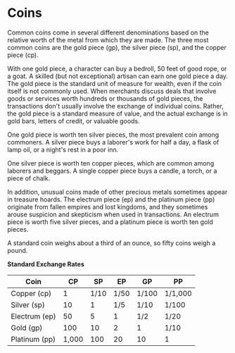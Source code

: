 # Coins 
Common coins come in several different denominations based on the relative worth of the metal from which they are made. The three most common coins are the gold piece (gp), the silver piece (sp), and the copper piece (cp).

With one gold piece, a character can buy a bedroll, 50 feet of good rope, or a goat. A skilled (but not exceptional) artisan can earn one gold piece a day. The gold piece is the standard unit of measure for wealth, even if the coin itself is not commonly used. When merchants discuss deals that involve goods or services worth hundreds or thousands of gold pieces, the transactions don't usually involve the exchange of individual coins. Rather, the gold piece is a standard measure of value, and the actual exchange is in gold bars, letters of credit, or valuable goods.

One gold piece is worth ten silver pieces, the most prevalent coin among commoners. A silver piece buys a laborer's work for half a day, a flask of lamp oil, or a night's rest in a poor inn.

One silver piece is worth ten copper pieces, which are common among laborers and beggars. A single copper piece buys a candle, a torch, or a piece of chalk.

In addition, unusual coins made of other precious metals sometimes appear in treasure hoards. The electrum piece (ep) and the platinum piece (pp) originate from fallen empires and lost kingdoms, and they sometimes arouse suspicion and skepticism when used in transactions. An electrum piece is worth five silver pieces, and a platinum piece is worth ten gold pieces.

A standard coin weighs about a third of an ounce, so fifty coins weigh a pound.

**Standard Exchange Rates**

| Coin          | CP    | SP   | EP  | GP    | PP      |
|---------------|-------|------|-----|-------|---------|
| Copper (cp)   | 1     | 1/10 | 1/50| 1/100 | 1/1,000 |
| Silver (sp)   | 10    | 1    | 1/5 | 1/10  | 1/100   |
| Electrum (ep) | 50    | 5    | 1   | 1/2   | 1/20    |
| Gold (gp)     | 100   | 10   | 2   | 1     | 1/10    |
| Platinum (pp) | 1,000 | 100  | 20  | 10    | 1       |
